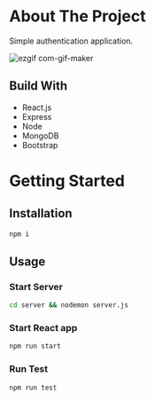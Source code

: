 # About The Project

Simple authentication application.

![ezgif com-gif-maker](https://user-images.githubusercontent.com/48224444/158033019-a42e1c77-b35b-44ad-896e-db4773d33527.gif)


## Build With

- React.js
- Express
- Node
- MongoDB
- Bootstrap

# Getting Started

## Installation

```bash
npm i
```

## Usage

### Start Server

```bash
cd server && nodemon server.js
```

### Start React app

```bash
npm run start
```

### Run Test

```bash
npm run test
```

